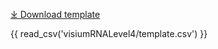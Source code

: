 [⤓ Download template](https://github.com/mc2-center/data-models/raw/main/templates/10xVisiumSpatialTranscriptomics-RNA-seqLevel4.csv)

{{ read_csv('visiumRNALevel4/template.csv') }}
